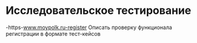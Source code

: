 # Исследовательское тестирование
-https-www.moypolk.ru-register
Описать проверку функционала регистрации в формате тест-кейсов
